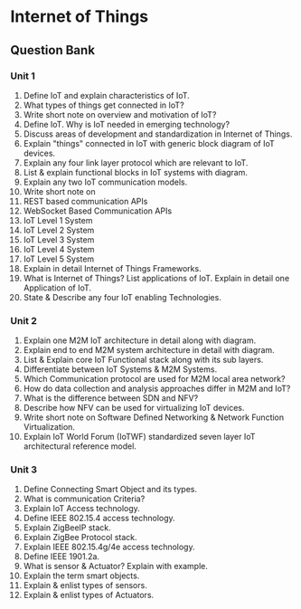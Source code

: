 # Internet of Things

## Question Bank

### Unit 1

1. Define IoT and explain characteristics of IoT.
2. What types of things get connected in IoT?
3. Write short note on overview and motivation of IoT?
4. Define IoT. Why is IoT needed in emerging technology?
5. Discuss areas of development and standardization in Internet of Things.
6. Explain "things" connected in IoT with generic block diagram of IoT devices.
7. Explain any four link layer protocol which are relevant to IoT.
8. List & explain functional blocks in IoT systems with diagram.
9. Explain any two IoT communication models.
10. Write short note on 
   1. REST based communication APIs
   2. WebSocket Based Communication APIs
   3. IoT Level 1 System 
   4. IoT Level 2 System  
   5. IoT Level 3 System  
   6. IoT Level 4 System  
   7. IoT Level 5 System  
11. Explain in detail Internet of Things Frameworks.
12. What is Internet of Things? List applications of IoT. Explain in detail one Application of IoT.
13. State & Describe any four IoT enabling Technologies.

### Unit 2

1. Explain one M2M IoT architecture in detail along with diagram.
2. Explain end to end M2M system architecture in detail with diagram.
3. List & Explain core IoT Functional stack along with its sub layers.
4. Differentiate between IoT Systems & M2M Systems.
5. Which Communication protocol are used for M2M local area network?
6. How do data collection and analysis approaches differ in M2M and IoT?
7. What is the difference between SDN and NFV?
8. Describe how NFV can be used for virtualizing IoT devices.
9. Write short note on Software Defined Networking & Network Function Virtualization.
10. Explain IoT World Forum (IoTWF) standardized seven layer IoT architectural reference model.



### Unit 3

1. Define Connecting Smart Object and its types.
2. What is communication Criteria?
3. Explain IoT Access technology.
4. Define IEEE 802.15.4 access technology.
5. Explain ZigBeeIP stack.
6. Explain ZigBee Protocol stack.
7.  Explain IEEE 802.15.4g/4e access technology.
8. Define IEEE 1901.2a.
9. What is sensor & Actuator? Explain with example.
10. Explain the term smart objects.
11. Explain & enlist types of sensors.
12. Explain & enlist types of Actuators.
